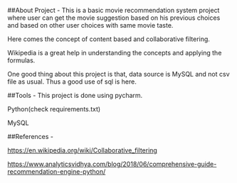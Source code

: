 ##About Project -
This is a basic movie recommendation system project where user can get the movie suggestion based on his previous choices and based on other user choices with same movie taste.

Here comes the concept of content based and collaborative filtering.

Wikipedia is a great help in understanding the concepts and applying the formulas.

One good thing about this project is that, data source is MySQL and not csv file as usual. Thus a good use of sql is here.

##Tools -
This project is done using pycharm.  

Python(check requirements.txt)

MySQL

##References - 

https://en.wikipedia.org/wiki/Collaborative_filtering

https://www.analyticsvidhya.com/blog/2018/06/comprehensive-guide-recommendation-engine-python/